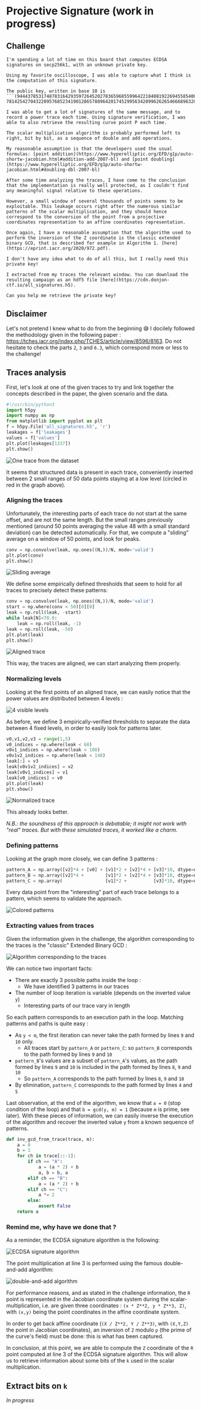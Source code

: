 # Projective Signature (work in progress)

## Challenge
```
I'm spending a lot of time on this board that computes ECDSA signatures on secp256k1, with an unknown private key.

Using my favorite oscilloscope, I was able to capture what I think is the computation of this signature.

The public key, written in base 10 is ```(94443785317487831642935972645202783659685599642218408192269455854005741686810,
78142542704322095768523419012865788964201745299563420996262654666896320550926)```.

I was able to get a lot of signatures of the same message, and to record a power trace each time. Using signature verification, I was able to also retrieve the resulting curve point P each time.

The scalar multiplication algorithm is probably performed left to right, bit by bit, as a sequence of double and add operations.

My reasonable assumption is that the developers used the usual formulas: [point addition](https://www.hyperelliptic.org/EFD/g1p/auto-shortw-jacobian.html#addition-add-2007-bl) and [point doubling](https://www.hyperelliptic.org/EFD/g1p/auto-shortw-jacobian.html#doubling-dbl-2007-bl)

After some time analyzing the traces, I have come to the conclusion that the implementation is really well protected, as I couldn't find any meaningful signal relative to these operations.

However, a small window of several thousands of points seems to be exploitable. This leakage occurs right after the numerous similar patterns of the scalar multiplication, and they should hence correspond to the conversion of the point from a projective coordinates representation to an affine coordinates representation.

Once again, I have a reasonable assumption that the algorithm used to perform the inversion of the Z coordinate is the classic extended binary GCD, that is described for example in Algorithm 1. [here](https://eprint.iacr.org/2020/972.pdf).

I don't have any idea what to do of all this, but I really need this private key!

I extracted from my traces the relevant window. You can download the resulting campaign as an hdf5 file [here](https://cdn.donjon-ctf.io/all_signatures.h5).

Can you help me retrieve the private key?
```

## Disclaimer
Let's not pretend I knew what to do from the beginning :sweat_smile: I docilely followed the methodology given in the following paper :
https://tches.iacr.org/index.php/TCHES/article/view/8596/8163. Do not hesitate to check the parts `2`, `3` and `6.3`, which correspond more or less to the challenge!

## Traces analysis
First, let's look at one of the given traces to try and link together the concepts described in the paper, the given scenario and the data.

```python
#!/usr/bin/python3
import h5py
import numpy as np
from matplotlib import pyplot as plt
f = h5py.File('all_signatures.h5', 'r')
leakages = f['leakages']
values = f['values']
plt.plot(leakages[1337])
plt.show()
```
![](./imgs/graph0.png "One trace from the dataset")

It seems that structured data is present in each trace, conveniently inserted between 2 small ranges of 50 data points staying at a low level (circled in red in the graph above).

### Aligning the traces
Unfortunately, the interesting parts of each trace do not start at the same offset, and are not the same length. But the small ranges previously mentioned (around 50 points averaging the value 48 with a small standard deviation) can be detected automatically. For that, we compute a "sliding" average on a window of 50 points, and look for peaks.

```python
conv = np.convolve(leak, np.ones((N,))/N, mode='valid')
plt.plot(conv)
plt.show()
```
![](./imgs/graph1.png "Sliding average")

We define some empirically defined thresholds that seem to hold for all traces to precisely detect these patterns:
```python
conv = np.convolve(leak, np.ones((N,))/N, mode='valid')
start = np.where(conv < 50)[0][0]
leak = np.roll(leak, -start)
while leak[N]<70.0:
    leak = np.roll(leak, -1)
leak = np.roll(leak, -50)
plt.plot(leak)
plt.show()
```

![](./imgs/graph2.png "Aligned trace")

This way, the traces are aligned, we can start analyzing them properly.

### Normalizing levels
Looking at the first points of an aligned trace, we can easily notice that the power values are distributed between 4 levels :

![](./imgs/graph3.png "4 visible levels")

As before, we define 3 empirically-verified thresholds to separate the data between 4 fixed levels, in order to easily look for patterns later.

```python
v0,v1,v2,v3 = range(1,5)
v0_indices = np.where(leak < 68)
v0v1_indices = np.where(leak < 108)
v0v1v2_indices = np.where(leak < 148)
leak[:] = v3
leak[v0v1v2_indices] = v2
leak[v0v1_indices] = v1
leak[v0_indices] = v0
plt.plot(leak)
plt.show()
```

![](./imgs/graph4.png "Normalized trace")

This already looks better.

*N.B.: the soundness of this approach is debatable; it might not work with "real" traces. But with these simulated traces, it worked like a charm.*

### Defining patterns

Looking at the graph more closely, we can define 3 patterns :
```python
pattern_A = np.array([v2]*4 + [v0] + [v1]*2 + [v2]*4 + [v3]*10, dtype=np.uint8)
pattern_B = np.array([v2]*4 +        [v1]*2 + [v2]*4 + [v3]*10, dtype=np.uint8)
pattern_C = np.array(                [v1]*2 +          [v3]*10, dtype=np.uint8)
```

Every data point from the "interesting" part of each trace belongs to a pattern, which seems to validate the approach.

![](./imgs/graph5.png "Colored patterns")

### Extracting values from traces

Given the information given in the challenge, the algorithm corresponding to the traces is the "classic" Extended Binary GCD
:

![](./imgs/alg0.png "Algorithm corresponding to the traces")

We can notice two important facts:
* There are exactly 3 possible paths inside the loop :
  * We have identified 3 patterns in our traces
* The number of loop iteration is variable (depends on the inverted value `y`)
  * Interesting parts of our trace vary in length

So each pattern corresponds to an execution path in the loop. Matching patterns and paths is quite easy :
* As `y < m`, the first iteration can never take the path formed by lines `9` and `10` only.
  * All traces start by `pattern_A` or `pattern_C`: so `pattern_B` corresponds to the path formed by lines `9` and `10`
* `pattern_B`'s values are a subset of `pattern_A`'s values, as the path formed by lines `9` and `10` is included in the path formed by lines `8`, `9` and `10`
  * So `pattern_A` corresponds to the path formed by lines  `8`, `9` and `10`
* By elimination, `pattern_C` corresponds to the path formed by lines  `4` and `5`

Last observation, at the end of the algorithm, we know that `a = 0` (stop condition of the loop) and that `b = gcd(y, m) = 1` (because `m` is prime, see later). With these pieces of information, we can easily inverse the execution of the algorithm and recover the inverted value `y` from a known sequence of patterns.

```python
def inv_gcd_from_trace(trace, m):
    a = 0
    b = 1
    for ch in trace[::-1]:
        if ch == "A":
            a = (a * 2) + b
            a, b = b, a
        elif ch == "B":
            a = (a * 2) + b
        elif ch == "C":
            a *= 2
        else:
            assert False
    return a
```


### Remind me, why have we done that ?
As a reminder, the ECDSA signature algorithm is the following:

![](./imgs/alg1.png "ECDSA signature algorithm")

The point multiplication at line 3 is performed using the famous double-and-add algorithm:

![](./imgs/alg2.png "double-and-add algorithm")

For performance reasons, and as stated in the challenge information, the `R` point is represented in the Jacobian coordinate system during the scalar-multiplication, i.e. are given three coordinates : `(x * Z**2, y * Z**3, Z)`, with `(x,y)` being the point coordinates in the affine coordinate system.

In order to get back affine coordinate (`(X / Z**2, Y / Z**3)`, with `(X,Y,Z)` the point in Jacobian coordinates), an inversion of `Z` modulo `p` (the prime of the curve's field) must be done: this is what has been captured.

In conclusion, at this point, we are able to compute the `Z` coordinate of the `R` point computed at line 3 of the ECDSA signature algorithm. This will allow us to retrieve information about some bits of the `k` used in the scalar multiplication.


## Extract bits on `k`
*In progress*
